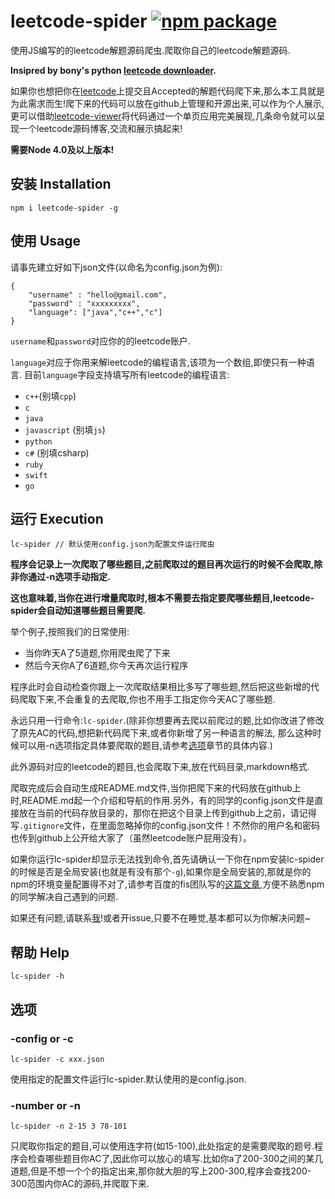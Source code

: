 # leetcode-spider [![npm package](https://img.shields.io/npm/v/leetcode-spider.svg)](https://www.npmjs.com/package/leetcode-spider)

使用JS编写的的leetcode解题源码爬虫.爬取你自己的leetcode解题源码.


**Insipred by bony's python [leetcode downloader](https://github.com/bonfy/leetcode).**

如果你也想把你在[leetcode](https://leetcode.com/)上提交且Accepted的解题代码爬下来,那么本工具就是为此需求而生!爬下来的代码可以放在github上管理和开源出来,可以作为个人展示,更可以借助[leetcode-viewer](https://github.com/Ma63d/leetcode-viewer)将代码通过一个单页应用完美展现,几条命令就可以呈现一个leetcode源码博客,交流和展示搞起来!


**需要Node 4.0及以上版本!**

## 安装 Installation

```
npm i leetcode-spider -g
```


## 使用 Usage

请事先建立好如下json文件(以命名为config.json为例):


```
{
	"username" : "hello@gmail.com",
	"password" : "xxxxxxxxx",
	"language": ["java","c++","c"]
}
```

`username`和`password`对应你的的leetcode账户.


`language`对应于你用来解leetcode的编程语言,该项为一个数组,即使只有一种语言.
目前`language`字段支持填写所有leetcode的编程语言:
- `c++`(别填`cpp`)
- `c`
- `java`
- `javascript` (别填`js`)
- `python`
- `c#` (别填csharp)
- `ruby`
- `swift`
- `go`



## 运行 Execution

```
lc-spider // 默认使用config.json为配置文件运行爬虫
```
**程序会记录上一次爬取了哪些题目,之前爬取过的题目再次运行的时候不会爬取,除非你通过-n选项手动指定.**

**这也意味着,当你在进行增量爬取时,根本不需要去指定要爬哪些题目,leetcode-spider会自动知道哪些题目需要爬.**

举个例子,按照我们的日常使用:

* 当你昨天A了5道题,你用爬虫爬了下来
* 然后今天你A了6道题,你今天再次运行程序

程序此时会自动检查你跟上一次爬取结果相比多写了哪些题,然后把这些新增的代码爬取下来,不会重复的去爬取,你也不用手工指定你今天AC了哪些题.

永远只用一行命令:`lc-spider`.(除非你想要再去爬以前爬过的题,比如你改进了修改了原先AC的代码,想把新代码爬下来,或者你新增了另一种语言的解法, 那么这种时候可以用-n选项指定具体要爬取的题目,请参考[选项](https://github.com/Ma63d/leetcode-spider#选项)章节的具体内容.)

此外源码对应的leetcode的题目,也会爬取下来,放在代码目录,markdown格式.

爬取完成后会自动生成README.md文件,当你把爬下来的代码放在github上时,README.md起一个介绍和导航的作用.另外，有的同学的config.json文件是直接放在当前的代码存放目录的，那你在把这个目录上传到github上之前，请记得写`.gitignore`文件，在里面忽略掉你的config.json文件！不然你的用户名和密码也传到github上公开给大家了（虽然leetcode账户屁用没有）。

如果你运行lc-spider却显示无法找到命令,首先请确认一下你在npm安装lc-spider的时候是否是全局安装(也就是有没有那个`-g`),如果你是全局安装的,那就是你的npm的环境变量配置得不对了,请参考百度的fis团队写的[这篇文章](!https://github.com/fex-team/fis/issues/565),方便不熟悉npm的同学解决自己遇到的问题.

如果还有问题,请联系[我](https://github.com/Ma63d)!或者开issue,只要不在睡觉,基本都可以为你解决问题~

## 帮助 Help
```
lc-spider -h
```

## 选项

### -config or -c
```
lc-spider -c xxx.json
```

使用指定的配置文件运行lc-spider.默认使用的是config.json.

### -number or -n
```
lc-spider -n 2-15 3 78-101
```

只爬取你指定的题目,可以使用连字符(如15-100),此处指定的是需要爬取的题号.程序会检查哪些题目你AC了,因此你可以放心的填写.比如你a了200-300之间的某几道题,但是不想一个个的指定出来,那你就大胆的写上200-300,程序会查找200-300范围内你AC的源码,并爬取下来.

